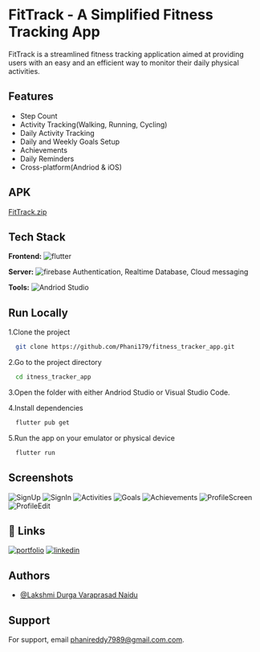 
# FitTrack - A Simplified Fitness Tracking App

FitTrack is a streamlined fitness tracking application aimed at providing users with an easy and
an efficient way to monitor their daily physical activities.



## Features

- Step Count
- Activity Tracking(Walking, Running, Cycling)
- Daily Activity Tracking
- Daily and Weekly Goals Setup
- Achievements
- Daily Reminders
- Cross-platform(Andriod & iOS)

## APK
[FitTrack.zip](https://github.com/Phani179/fitness_tracker_app/files/13933220/FitTrack.zip)



## Tech Stack

**Frontend:** ![flutter](https://img.shields.io/badge/flutter-009193?style=for-the-badge&logo=flutter&logoColor=white)

**Server:** ![firebase](https://img.shields.io/badge/firebase-FFE12B?style=for-the-badge&logo=firebase&logoColor=black)
Authentication, Realtime Database, Cloud messaging

**Tools:** ![Andriod Studio](https://img.shields.io/badge/Andriod%20Studio-009193?style=for-the-badge&logo=Andriodstudio&logoColor=white)
## Run Locally

1.Clone the project

```bash
  git clone https://github.com/Phani179/fitness_tracker_app.git
```

2.Go to the project directory

```bash
  cd itness_tracker_app
```

3.Open the folder with either Andriod Studio or Visual Studio Code.

4.Install dependencies

```bash
  flutter pub get
```

5.Run the app on your emulator or physical device

```bash
  flutter run
```


## Screenshots
![SignUp](https://github.com/Phani179/fitness_tracker_app/assets/96051826/b0a381bc-a764-4510-89d2-9a9966e5bfce) ![SignIn](https://github.com/Phani179/fitness_tracker_app/assets/96051826/e928bcc0-ed88-4dba-b76e-1e488844a50f) ![Activities](https://github.com/Phani179/fitness_tracker_app/assets/96051826/62088cc5-7833-4235-a48a-028fe8e3d92e) ![Goals](https://github.com/Phani179/fitness_tracker_app/assets/96051826/c016ac31-7d3b-4724-9947-9ab906975d7b) ![Achievements](https://github.com/Phani179/fitness_tracker_app/assets/96051826/5990e339-30ae-4a85-9cc5-03bf24532366) ![ProfileScreen](https://github.com/Phani179/fitness_tracker_app/assets/96051826/b2f540e4-f701-49c2-8387-0ff52b1d28f9) ![ProfileEdit](https://github.com/Phani179/fitness_tracker_app/assets/96051826/aecfc37d-ed1b-46cd-a07a-95e7ac25f2af)

## 🔗 Links
[![portfolio](https://img.shields.io/badge/my_portfolio-000?style=for-the-badge&logo=ko-fi&logoColor=white)](https://github.com/Phani179)
[![linkedin](https://img.shields.io/badge/linkedin-0A66C2?style=for-the-badge&logo=linkedin&logoColor=white)](www.linkedin.com/in/lakshmi-durga-varaprasad-naidu-reddi)


## Authors

- [@Lakshmi Durga Varaprasad Naidu](https://github.com/Phani179)


## Support

For support, email phanireddy7989@gmail.com.com.

